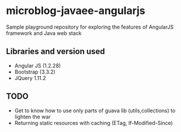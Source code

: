 # microblog-javaee-angularjs
Sample playground repository for exploring the features of AngularJS framework and Java web stack



## Libraries and version used
- Angular JS (1.2.28)
- Bootstrap (3.3.2)
- JQuery 1.11.2











## TODO
- Get to know how to use only parts of guava lib (utils,collections) to lighten the war
- Returning static resources with caching (ETag, If-Modified-Since)